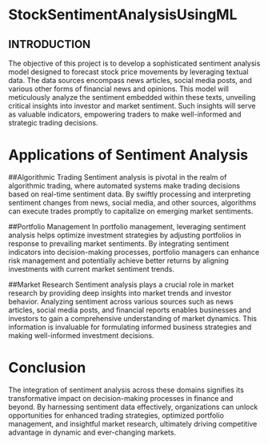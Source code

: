 # StockSentimentAnalysisUsingML

## INTRODUCTION

The objective of this project is to develop a sophisticated sentiment analysis model designed to forecast stock price movements by leveraging textual data. The data sources encompass news articles, social media posts, and various other forms of financial news and opinions. This model will meticulously analyze the sentiment embedded within these texts, unveiling critical insights into investor and market sentiment. Such insights will serve as valuable indicators, empowering traders to make well-informed and strategic trading decisions.

# Applications of Sentiment Analysis
##Algorithmic Trading
Sentiment analysis is pivotal in the realm of algorithmic trading, where automated systems make trading decisions based on real-time sentiment data. By swiftly processing and interpreting sentiment changes from news, social media, and other sources, algorithms can execute trades promptly to capitalize on emerging market sentiments.

##Portfolio Management
In portfolio management, leveraging sentiment analysis helps optimize investment strategies by adjusting portfolios in response to prevailing market sentiments. By integrating sentiment indicators into decision-making processes, portfolio managers can enhance risk management and potentially achieve better returns by aligning investments with current market sentiment trends.

##Market Research
Sentiment analysis plays a crucial role in market research by providing deep insights into market trends and investor behavior. Analyzing sentiment across various sources such as news articles, social media posts, and financial reports enables businesses and investors to gain a comprehensive understanding of market dynamics. This information is invaluable for formulating informed business strategies and making well-informed investment decisions.

# Conclusion
The integration of sentiment analysis across these domains signifies its transformative impact on decision-making processes in finance and beyond. By harnessing sentiment data effectively, organizations can unlock opportunities for enhanced trading strategies, optimized portfolio management, and insightful market research, ultimately driving competitive advantage in dynamic and ever-changing markets.





